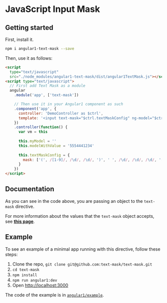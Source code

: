 # JavaScript Input Mask

## Getting started

First, install it.

```bash
npm i angular1-text-mask --save
```

Then, use it as follows:

```html
<script
  type="text/javascript"
  src="./node_modules/angular1-text-mask/dist/angular1TextMask.js"></script>
<script type="text/javascript">
  // First add Text Mask as a module
  angular
    .module('app', ['text-mask'])

    // Then use it in your Angular1 component as such
    .component('app', {
      controller: 'DemoController as $ctrl',
      template: '<input text-mask="$ctrl.textMaskConfig" ng-model="$ctrl.myModel" type="text"/>'
    })
    .controller(function() {
      var vm = this
  
      this.myModel = ''
      this.modelWithValue = '5554441234'
  
      this.textMaskConfig = {
        mask: ['(', /[1-9]/, /\d/, /\d/, ')', ' ', /\d/, /\d/, /\d/, '-', /\d/, /\d/, /\d/, /\d/]
      }
    })
</script>
```

## Documentation

As you can see in the code above, you are passing an object to the `text-mask` directive.

For more information about the values that the `text-mask` object accepts, see 
**[this page](https://github.com/text-mask/text-mask/blob/master/componentDocumentation.md#readme)**.

## Example

To see an example of a minimal app running with this directive, follow these steps:

1. Clone the repo, `git clone git@github.com:text-mask/text-mask.git`
1. `cd text-mask`
1. `npm install`
1. `npm run angular1:dev`
1. Open [http://localhost:3000](http://localhost:3000)

The code of the example is in [`angular1/example`](https://github.com/text-mask/text-mask/tree/master/angular1/example).
